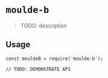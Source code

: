 # `moulde-b`

> TODO: description

## Usage

```
const mouldeB = require('moulde-b');

// TODO: DEMONSTRATE API
```
